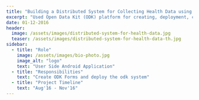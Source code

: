 ```yaml
---
title: "Building a Distributed System for Collecting Health Data using Mobile Devices"
excerpt: "Used Open Data Kit (ODK) platform for creating, deployment, collection and analysis of large scale data from geographically and culturally distributed people."
date: 01-12-2016
header:
  image: /assets/images/distributed-system-for-health-data.jpg
  teaser: /assets/images/distributed-system-for-health-data-th.jpg
sidebar:
  - title: "Role"
    image: /assets/images/bio-photo.jpg
    image_alt: "logo"
    text: "User Side Android Application"
  - title: "Responsibilities"
    text: "Create ODK Forms and deploy the odk system"
  - title: "Project Timeline"
    text: "Aug'16 - Nov'16"
---
```



